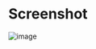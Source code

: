 # Screenshot
![image](https://github.com/kiranbaby14/kiran-monnbility-frontend/assets/50899339/da37e5cf-2f12-42dd-b8f6-885809a958f8)

